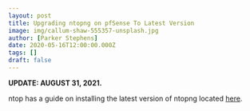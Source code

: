 ```yaml
---
layout: post
title: Upgrading ntopng on pfSense To Latest Version
image: img/callum-shaw-555357-unsplash.jpg
author: [Parker Stephens]
date: 2020-05-16T12:00:00.000Z
tags: []
draft: false
---
```


**UPDATE: AUGUST 31, 2021.**

ntop has a guide on installing the latest version of ntopng located  [here](https://www.ntop.org/guides/ntopng/third_party_integrations/pfsense.html).